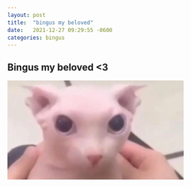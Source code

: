 ```yaml
---
layout: post
title:  "bingus my beloved"
date:   2021-12-27 09:29:55 -0600
categories: bingus
---
```


## Bingus my beloved <3

![bingus](/assets/images/bingus.png)